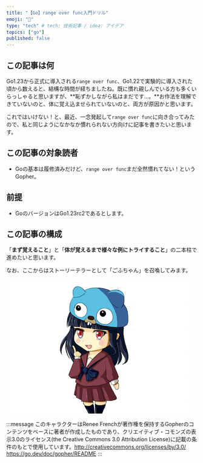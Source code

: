 ```yaml
---
title: "【Go】range over func入門ドリル"
emoji: "🔰"
type: "tech" # tech: 技術記事 / idea: アイデア
topics: ["go"]
published: false
---
```


## この記事は何
Go1.23から正式に導入される`range over func`、Go1.22で実験的に導入された頃から数えると、結構な時間が経ちましたね。既に慣れ親しんでいる方も多くいらっしゃると思いますが、**恥ずかしながら私はまだです…。**お作法を理解できていないのと、体に覚え込ませられていないのと、両方が原因かと思います。

これではいけない！と、最近、一念発起して`range over func`に向き合ってみたので、私と同じようになかなか慣れられない方向けに記事を書きたいと思います。

## この記事の対象読者
- Goの基本は履修済みだけど、`range over func`まだ全然慣れてない！というGopher。

## 前提
- GoのバージョンはGo1.23rc2であるとします。

## この記事の構成
「**まず覚えること**」と「**体が覚えるまで様々な例にトライすること**」の二本柱で進めたいと思います。

なお、ここからはストーリーテラーとして「ごふちゃん」を召喚してみます。

![gofu.png](/images/go-images/gofu.png)

:::message
このキャラクターはRenee Frenchが著作権を保持するGopherのコンテンツをベースに著者が作成したものであり、クリエイティブ・コモンズの表示3.0のライセンス(the Creative Commons 3.0 Attribution License)に記載の条件のもとで使用しています。http://creativecommons.org/licenses/by/3.0/ https://go.dev/doc/gopher/README
:::

